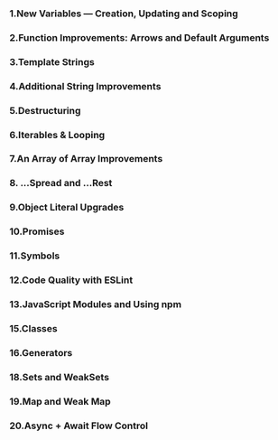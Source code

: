
### 1.New Variables — Creation, Updating and Scoping

### 2.Function Improvements: Arrows and Default Arguments

### 3.Template Strings


### 4.Additional String Improvements

### 5.Destructuring

### 6.Iterables & Looping

### 7.An Array of Array Improvements

### 8. ...Spread and ...Rest

### 9.Object Literal Upgrades

### 10.Promises

### 11.Symbols

### 12.Code Quality with ESLint

### 13.JavaScript Modules and Using npm

### 15.Classes

### 16.Generators

### 18.Sets and WeakSets

### 19.Map and Weak Map

### 20.Async + Await Flow Control


